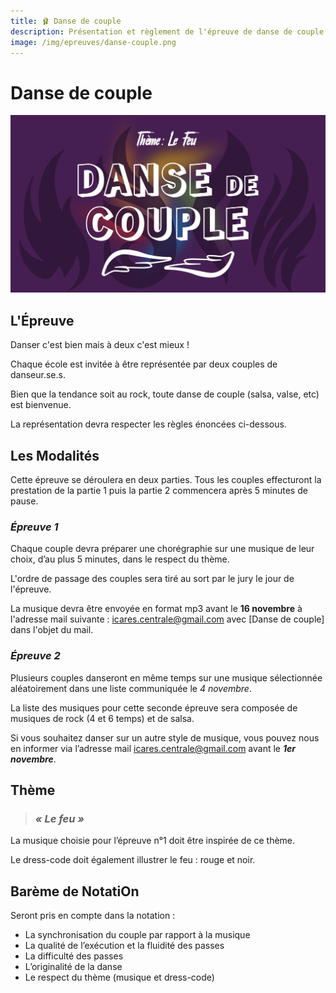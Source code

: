 ```yaml
---
title: 🩰 Danse de couple
description: Présentation et règlement de l'épreuve de danse de couple
image: /img/epreuves/danse-couple.png
---
```


# Danse de couple

![](/img/epreuves/danse-couple.png)

## L'Épreuve

Danser c'est bien mais à deux c'est mieux ! 

Chaque école est invitée à être représentée par deux couples de danseur.se.s. 

Bien que la tendance soit au rock, toute danse de couple (salsa, valse, etc) est bienvenue. 

La représentation devra respecter les règles énoncées ci-dessous.


## Les Modalités

Cette épreuve se déroulera en deux parties. Tous les couples effecturont la prestation de la partie 1 puis la partie 2 commencera après 5 minutes de pause. 

### *Épreuve 1*

Chaque couple devra préparer une chorégraphie sur une musique de leur choix, d’au plus 5 minutes, dans le respect du thème. 

L'ordre de passage des couples sera tiré au sort par le jury le jour de l'épreuve.

La musique devra être envoyée en format mp3 avant le **16 novembre** à l'adresse mail suivante : [icares.centrale@gmail.com](mailto:icares.centrale@gmail.com) avec [Danse de couple] dans l'objet du mail.

### *Épreuve 2* 

Plusieurs couples danseront en même temps sur une musique sélectionnée aléatoirement dans une liste communiquée le *4 novembre*. 

La liste des musiques pour cette seconde épreuve sera composée de musiques de rock (4 et 6 temps) et de salsa. 

Si vous souhaitez danser sur un autre style de musique, vous pouvez nous en informer via l’adresse mail [icares.centrale@gmail.com](mailto:icares.centrale@gmail.com) avant le ***1er novembre***.


## Thème

> ### ***« Le feu »***

La musique choisie pour l’épreuve n°1 doit être inspirée de ce thème. 

Le dress-code doit également illustrer le feu : rouge et noir.



## Barème de NotatiOn

Seront pris en compte dans la notation :
* La synchronisation du couple par rapport à la musique
* La qualité de l’exécution et la fluidité des passes
* La difficulté des passes
* L’originalité de la danse
* Le respect du thème (musique et dress-code)
